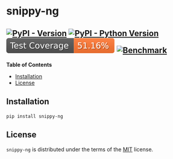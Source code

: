 # snippy-ng

[![PyPI - Version](https://img.shields.io/pypi/v/snippy-ng.svg)](https://pypi.org/project/snippy-ng)
[![PyPI - Python Version](https://img.shields.io/pypi/pyversions/snippy-ng.svg)](https://pypi.org/project/snippy-ng)
[![Test Coverage](https://raw.githubusercontent.com/centre-pathogen-genomics/snippy-ng/refs/heads/_xml_coverage_reports/data/tests/badge.svg)](https://app.codecov.io/github/centre-pathogen-genomics/snippy-ng)
[![Benchmark](https://byob.yarr.is/centre-pathogen-genomics/snippy-ng/benchmark)](https://cpg.org.au/snippy-blog/posts/2024-10-10-snappy-snippy)
-----

**Table of Contents**

- [Installation](#installation)
- [License](#license)

## Installation

```console
pip install snippy-ng
```

## License

`snippy-ng` is distributed under the terms of the [MIT](https://spdx.org/licenses/MIT.html) license.
